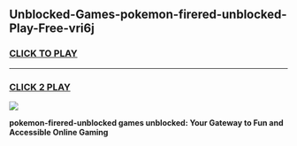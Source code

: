
## Unblocked-Games-pokemon-firered-unblocked-Play-Free-vri6j
<h3>
<a href="https://premium76.site?title=pokemon-firered-unblocked&ref=19M">CLICK TO PLAY</a></h3>
<hr>

<h3>
<a href="https://premium76.site?title=pokemon-firered-unblocked&ref=19M">CLICK 2 PLAY</a>
  
</h3>

<a href="https://premium76.site?title=pokemon-firered-unblocked&ref=19M"><img src="https://clearcache.store/games.png"></a>


**pokemon-firered-unblocked games unblocked: Your Gateway to Fun and Accessible Online Gaming**
